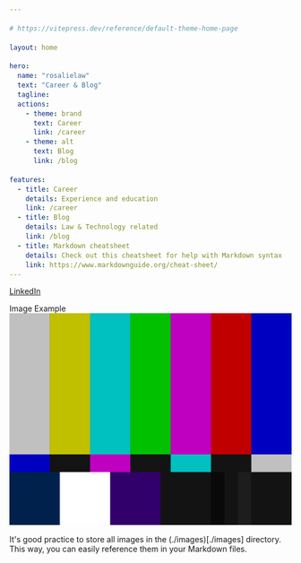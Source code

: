 ```yaml
---

# https://vitepress.dev/reference/default-theme-home-page

layout: home

hero:
  name: "rosalielaw"
  text: "Career & Blog"
  tagline: 
  actions:
    - theme: brand
      text: Career
      link: /career
    - theme: alt
      text: Blog
      link: /blog

features:
  - title: Career
    details: Experience and education
    link: /career
  - title: Blog
    details: Law & Technology related
    link: /blog
  - title: Markdown cheatsheet
    details: Check out this cheatsheet for help with Markdown syntax
    link: https://www.markdownguide.org/cheat-sheet/
---
```



[LinkedIn](https://www.linkedin.com/in/rosalie-van-der-hoeven-30925b1a4)

Image Example
![An image](./images/test.png)

It's good practice to store all images in the (./images)[./images] directory.
This way, you can easily reference them in your Markdown files.